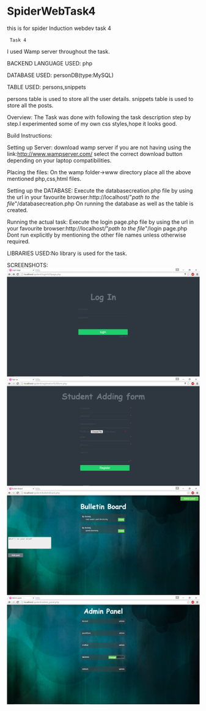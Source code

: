 # SpiderWebTask4
this is for spider Induction webdev task 4

     Task 4
I used Wamp server throughout the task.

BACKEND LANGUAGE USED: php

DATABASE USED: personDB(type:MySQL)

TABLE USED: persons,snippets

persons table is used to store all the user details.
snippets table is used to store all the posts.

Overview:
  The Task was done with following the task description step by step.I experimented some of my own css styles,hope it looks good.

Build Instructions:

 Setting up Server:
  download wamp server if you are not having using the link:http://www.wampserver.com/
  select the correct download button depending on your laptop compatibilities.

 Placing the files:
  On the wamp folder->www directory place all the above mentioned php,css,html files.

 Setting up the DATABASE:
  Execute the databasecreation.php file by using the url in your favourite browser:http://localhost/"*path to the file*"/databasecreation.php
  On running the database as well as the table is created.

 Running the actual task:
  Execute the login page.php file by using the url in your favourite browser:http://localhost/"*path to the file*"/login page.php
  Dont run explicitly by mentioning the other file names unless otherwise required.

LIBRARIES USED:No library is used for the task.

SCREENSHOTS:
![Login page](https://github.com/Arvindkrishna1997/SpiderWebTask4/blob/master/login%20page.png "Login page")
![Registration form](https://github.com/Arvindkrishna1997/SpiderWebTask4/blob/master/registration%20form.png "Registration form")
![bulletinboard](https://github.com/Arvindkrishna1997/SpiderWebTask4/blob/master/bulletinboard.png "bulletinboard")
![Admin_panel](https://github.com/Arvindkrishna1997/SpiderWebTask4/blob/master/admin_panel.png "admin_panel")